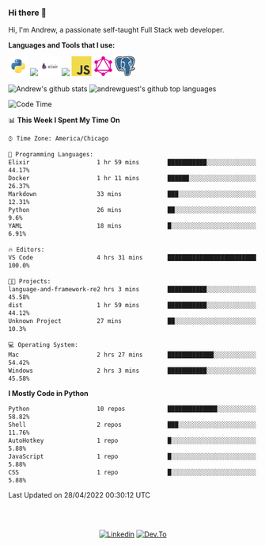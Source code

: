 ### Hi there 👋

Hi, I'm Andrew, a passionate self-taught Full Stack web developer.

**Languages and Tools that I use:**  

<code><img height="40" src="https://raw.githubusercontent.com/github/explore/80688e429a7d4ef2fca1e82350fe8e3517d3494d/topics/python/python.png"></code>
<code><img height="40" src="https://fastapi.tiangolo.com/img/logo-margin/logo-teal.png"></code>
<code><img height="40" src="https://raw.githubusercontent.com/github/explore/d106aa3f6fa091ab80ab5c8cf0d931baff3caaea/topics/elixir/elixir.png"></code>
<code><img height="40" src="https://img.stackshare.io/service/3262/-s9uoLIN.png"></code>
<code><img height="40" src="https://raw.githubusercontent.com/github/explore/80688e429a7d4ef2fca1e82350fe8e3517d3494d/topics/javascript/javascript.png"></code>
<code><img height="40" src="https://raw.githubusercontent.com/github/explore/5c058a388828bb5fde0bcafd4bc867b5bb3f26f3/topics/graphql/graphql.png"></code>
<code><img height="40" src="https://raw.githubusercontent.com/github/explore/80688e429a7d4ef2fca1e82350fe8e3517d3494d/topics/postgresql/postgresql.png"></code>

![Andrew's github stats](https://github-readme-stats.vercel.app/api?username=andrewguest&show_icons=true&theme=vue-dark&count_private=true)
<img height="180em" src="https://github-readme-stats.vercel.app/api/top-langs/?username=andrewguest&theme=vue-dark&layout=compact" alt="andrewguest's github top languages" />

<!--START_SECTION:waka-->
![Code Time](http://img.shields.io/badge/Code%20Time-1%2C068%20hrs%202%20mins-blue)

📊 **This Week I Spent My Time On** 

```text
⌚︎ Time Zone: America/Chicago

💬 Programming Languages: 
Elixir                   1 hr 59 mins        ███████████░░░░░░░░░░░░░░   44.17% 
Docker                   1 hr 11 mins        ██████░░░░░░░░░░░░░░░░░░░   26.37% 
Markdown                 33 mins             ███░░░░░░░░░░░░░░░░░░░░░░   12.31% 
Python                   26 mins             ██░░░░░░░░░░░░░░░░░░░░░░░   9.6% 
YAML                     18 mins             █░░░░░░░░░░░░░░░░░░░░░░░░   6.91%

🔥 Editors: 
VS Code                  4 hrs 31 mins       █████████████████████████   100.0%

🐱‍💻 Projects: 
language-and-framework-re2 hrs 3 mins        ███████████░░░░░░░░░░░░░░   45.58% 
dist                     1 hr 59 mins        ███████████░░░░░░░░░░░░░░   44.12% 
Unknown Project          27 mins             ██░░░░░░░░░░░░░░░░░░░░░░░   10.3%

💻 Operating System: 
Mac                      2 hrs 27 mins       █████████████░░░░░░░░░░░░   54.42% 
Windows                  2 hrs 3 mins        ███████████░░░░░░░░░░░░░░   45.58%

```

**I Mostly Code in Python** 

```text
Python                   10 repos            ██████████████░░░░░░░░░░░   58.82% 
Shell                    2 repos             ███░░░░░░░░░░░░░░░░░░░░░░   11.76% 
AutoHotkey               1 repo              █░░░░░░░░░░░░░░░░░░░░░░░░   5.88% 
JavaScript               1 repo              █░░░░░░░░░░░░░░░░░░░░░░░░   5.88% 
CSS                      1 repo              █░░░░░░░░░░░░░░░░░░░░░░░░   5.88%

```



 Last Updated on 28/04/2022 00:30:12 UTC
<!--END_SECTION:waka-->

<br><br>
<p align="center">
   <a href="https://www.linkedin.com/in/andrew-guest-a891759a" target="_blank"><img src="https://img.shields.io/badge/LinkedIn-0077B5?style=for-the-badge&logo=linkedin&logoColor=white" alt="Linkedin"></a>
  <a href="https://dev.to/aguest" target="_blank"><img src="https://img.shields.io/badge/Dev.to-0A0A0A?style=for-the-badge&logo=dev%2Eto&logoColor=white" alt="Dev.To"></a>
</p>
